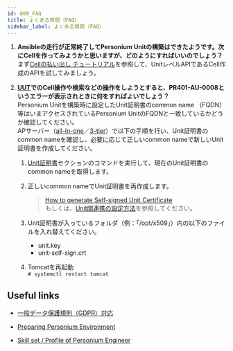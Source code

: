 ```yaml
---
id: 009_FAQ
title: よくある質問（FAQ）  
sidebar_label: よくある質問（FAQ）  
---
```


1. **Ansibleの走行が正常終了してPersonium Unitの構築はできたようです。次にCellを作ってみようかと思いますが、どのようにすればいいのでしょう？**  
まず[Cellの払い出し チュートリアル](../unit-administrator/tutorial#sect5.1)を参照して、UnitレベルAPIであるCell作成のAPIを試してみましょう。  

1. **[UUT](../unit-administrator/Unit-User#unitユーザトークン（unit-user-token-uut）)でのCell操作や検索などの操作をしようとすると、PR401-AU-0008というエラーが表示されときに何をすればよいでしょう？**  
Personium Unitを構築時に設定したUnit証明書のcommon name （FQDN）等はいまアクセスされているPersonium UnitのFQDNと一致しているかどうか確認してください。  
APサーバー（[all-in-one](https://github.com/personium/ansible/tree/develop/all-in-one)／[3-tier](https://github.com/personium/ansible/tree/develop/3-tier)）で以下の手順を行い、Unit証明書のcommon nameを確認し、必要に応じて正しいcommon nameで新しいUnit証明書を作成してください。  
    1. [Unit証明書](../server-operator/Confirm_environment_settings#unit証明書)セクションのコマンドを実行して、現在のUnit証明書のcommon nameを取得します。  
    1. 正しいcommon nameでUnit証明書を再作成します。  
        > [How to generate Self-signed Unit Certificate](https://github.com/personium/ansible/blob/master/How_to_generate_Self-signed_Unit_Certificate.md)  
        > もしくは、[Unit間連携の設定方法](../server-operator/unit_coordination/)を参照してください。  
        
    1. Unit証明書が入っているフォルダ（例：「/opt/x509」）内の以下のファイルを入れ替えてください。  
        - unit.key  
        - unit-self-sign.crt  
        
    1. Tomcatを再起動  
    ```# systemctl restart tomcat```  
    
## Useful links  
- [一般データ保護規則（GDPR）対応](https://hackmd.io/@dixonsiu/GDPR-Support-Personium-Japanese)  

- [Preparing Personium Environment](https://hackmd.io/@dixonsiu/Preparing-Personium-Environment)  

- [Skill set / Profile of Personium Engineer](https://hackmd.io/@dixonsiu/Personium-Engineer-Skill-Set)  
